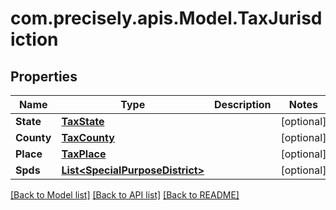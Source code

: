 
# com.precisely.apis.Model.TaxJurisdiction

## Properties

Name | Type | Description | Notes
------------ | ------------- | ------------- | -------------
**State** | [**TaxState**](TaxState.md) |  | [optional] 
**County** | [**TaxCounty**](TaxCounty.md) |  | [optional] 
**Place** | [**TaxPlace**](TaxPlace.md) |  | [optional] 
**Spds** | [**List&lt;SpecialPurposeDistrict&gt;**](SpecialPurposeDistrict.md) |  | [optional] 

[[Back to Model list]](../README.md#documentation-for-models)
[[Back to API list]](../README.md#documentation-for-api-endpoints)
[[Back to README]](../README.md)


